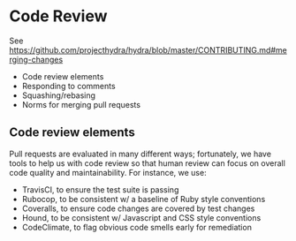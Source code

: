 # Code Review

See https://github.com/projecthydra/hydra/blob/master/CONTRIBUTING.md#merging-changes

* Code review elements
* Responding to comments
* Squashing/rebasing
* Norms for merging pull requests

## Code review elements

Pull requests are evaluated in many different ways; fortunately, we have tools to help us with code review so that human review can focus on overall code quality and maintainability. For instance, we use:

* TravisCI, to ensure the test suite is passing
* Rubocop, to be consistent w/ a baseline of Ruby style conventions
* Coveralls, to ensure code changes are covered by test changes
* Hound, to be consistent w/ Javascript and CSS style conventions
* CodeClimate, to flag obvious code smells early for remediation
